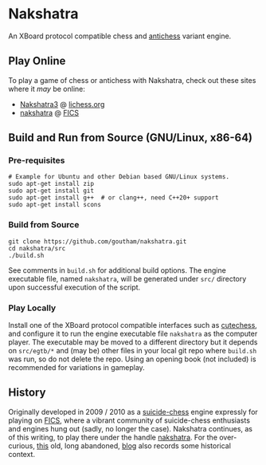 # Nakshatra

An XBoard protocol compatible chess and [antichess](https://en.wikipedia.org/wiki/Losing_Chess) variant engine.

## Play Online

To play a game of chess or antichess with Nakshatra, check out these sites where it *may* be online:

* [Nakshatra3](https://lichess.org/@/Nakshatra3) @ [lichess.org](https://lichess.org/)
* [nakshatra](http://ficsgames.org/cgi-bin/search.cgi?player=nakshatra&action=Finger) @ [FICS](https://www.freechess.org/)

## Build and Run from Source (GNU/Linux, x86-64)

### Pre-requisites

```
# Example for Ubuntu and other Debian based GNU/Linux systems.
sudo apt-get install zip
sudo apt-get install git
sudo apt-get install g++  # or clang++, need C++20+ support
sudo apt-get install scons
```

### Build from Source

```
git clone https://github.com/goutham/nakshatra.git
cd nakshatra/src
./build.sh
```

See comments in `build.sh` for additional build options. The engine executable file, named `nakshatra`, will be generated under `src/` directory upon successful execution of the script.

### Play Locally

Install one of the XBoard protocol compatible interfaces such as [cutechess](https://github.com/cutechess/cutechess), and configure it to run the engine executable file `nakshatra` as the computer player. The executable may be moved to a different directory but it depends on `src/egtb/*` and (may be) other files in your local git repo where `build.sh` was run, so do not delete the repo. Using an opening book (not included) is recommended for variations in gameplay.

## History

Originally developed in 2009 / 2010 as a [suicide-chess](https://www.freechess.org/Help/HelpFiles/suicide_chess.html) engine expressly for playing on [FICS](http://www.freechess.org), where a vibrant community of suicide-chess enthusiasts and engines hung out (sadly, no longer the case). Nakshatra continues, as of this writing, to play there under the handle [nakshatra](http://ficsgames.org/cgi-bin/search.cgi?player=nakshatra&action=Finger). For the over-curious, [this](http://nakshatrachess.blogspot.com) old, long abandoned, [blog](http://nakshatrachess.blogspot.com) also records some historical context.
